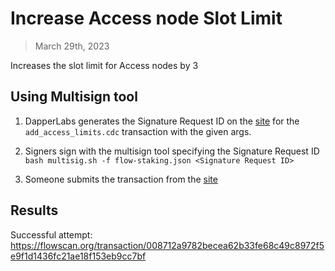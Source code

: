 # Increase Access node Slot Limit

> March 29th, 2023 

Increases the slot limit for Access nodes by 3

## Using Multisign tool

1. DapperLabs generates the Signature Request ID on the [site](https://flow-multisig-git-service-account-onflow.vercel.app/mainnet?type=serviceAccount&name=add_access_limits.cdc&param=%5B%20%20%20%20%20%7B%20%20%20%20%20%20%20%20%20%22type%22:%20%22UInt16%22,%20%20%20%20%20%20%20%20%20%22value%22:%20%223%22%20%20%20%20%20%7D%20%5D&acct=0x8624b52f9ddcd04a&limit=9999) for the `add_access_limits.cdc` transaction with the given args.

2. Signers sign with the multisign tool specifying the Signature Request ID
   `bash multisig.sh -f flow-staking.json <Signature Request ID>`

3. Someone submits the transaction from the [site](https://flow-multisig-git-service-account-onflow.vercel.app/mainnet)


## Results

Successful attempt: https://flowscan.org/transaction/008712a9782becea62b33fe68c49c8972f5e9f1d1436fc21ae18f153eb9cc7bf
